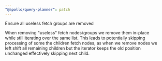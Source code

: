 ```yaml
---
"@apollo/query-planner": patch
---
```


Ensure all useless fetch groups are removed

When removing "useless" fetch nodes/groups we remove them in-place while still iterating over the same list. This leads to potentially skipping processing of some the children fetch nodes, as when we remove nodes we left shift all remaining children but the iterator keeps the old position unchanged effectively skipping next child.

